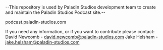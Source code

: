--This repository is used by Paladin Studios development team to create and maintain the Paladin Studios Podcast site.--

podcast.paladin-studios.com

If you need any information, or if you want to contribute please contact:
David Newcomb - david.newcomb@paladin-studios.com
Jake Helsham - jake.helsham@paladin-studios.com